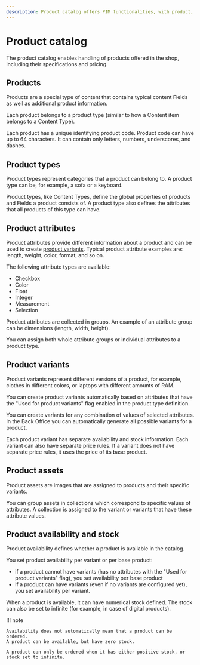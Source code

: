 ```yaml
---
description: Product catalog offers PIM functionalities, with product, product type, product variant and attribute management capabilities to manage complex products.
---
```


# Product catalog

The product catalog enables handling of products offered in the shop,
including their specifications and pricing.

## Products

Products are a special type of content that contains typical content Fields
as well as additional product information.

Each product belongs to a product type (similar to how a Content item belongs to a Content Type).

Each product has a unique identifying product code.
Product code can have up to 64 characters. It can contain only letters, numbers, underscores, and dashes.

## Product types

Product types represent categories that a product can belong to.
A product type can be, for example, a sofa or a keyboard.

Product types, like Content Types, define the global properties of products and Fields a product consists of.
A product type also defines the attributes that all products of this type can have.

## Product attributes

Product attributes provide different information about a product
and can be used to create [product variants](#product-variants).
Typical product attribute examples are: length, weight, color, format, and so on.

The following attribute types are available:

- Checkbox
- Color
- Float
- Integer
- Measurement
- Selection

Product attributes are collected in groups.
An example of an attribute group can be dimensions (length, width, height).

You can assign both whole attribute groups or individual attributes to a product type.

## Product variants

Product variants represent different versions of a product, for example, clothes in different colors,
or laptops with different amounts of RAM.

You can create product variants automatically based on attributes
that have the "Used for product variants" flag enabled in the product type definition.

You can create variants for any combination of values of selected attributes.
In the Back Office you can automatically generate all possible variants for a product.

Each product variant has separate availability and stock information.
Each variant can also have separate price rules.
If a variant does not have separate price rules, it uses the price of its base product.

## Product assets

Product assets are images that are assigned to products and their specific variants.

You can group assets in collections which correspond to specific values of attributes.
A collection is assigned to the variant or variants that have these attribute values.

## Product availability and stock

Product availability defines whether a product is available in the catalog.

You set product availability per variant or per base product:

- if a product cannot have variants (has no attributes with the "Used for product variants" flag), you set availability per base product
- if a product can have variants (even if no variants are configured yet), you set availability per variant.

When a product is available, it can have numerical stock defined.
The stock can also be set to infinite (for example, in case of digital products).

!!! note

    Availability does not automatically mean that a product can be ordered.
    A product can be available, but have zero stock.

    A product can only be ordered when it has either positive stock, or stock set to infinite.
